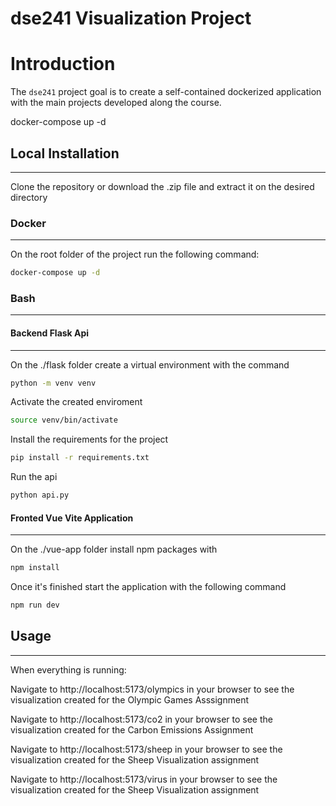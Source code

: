 # dse241 Visualization Project


# Introduction

The ``dse241`` project goal is to create a self-contained dockerized application with the main projects developed along the course.

docker-compose up -d


##  Local Installation
---

Clone the repository or download the .zip file and extract it on the desired directory


### Docker
---

On the root folder of the project run the following command:

```bash
docker-compose up -d
```


### Bash
---

#### Backend Flask Api
---

On the ./flask folder create a virtual environment with the command

```bash
python -m venv venv
```

Activate the created enviroment

```bash
source venv/bin/activate
```

Install the requirements for the project

```bash
pip install -r requirements.txt
```

Run the api

```bash
python api.py
```

#### Fronted Vue Vite Application
---

On the ./vue-app folder install npm packages with

```bash
npm install
```

Once it's finished start the application with the following command

```bash
npm run dev
```

## Usage
---

When everything is running:

Navigate to http://localhost:5173/olympics in your browser to see the visualization created for the Olympic Games Asssignment

Navigate to http://localhost:5173/co2 in your browser to see the visualization created for the Carbon Emissions Assignment

Navigate to http://localhost:5173/sheep in your browser to see the visualization created for the Sheep Visualization assignment

Navigate to http://localhost:5173/virus in your browser to see the visualization created for the Sheep Visualization assignment

